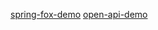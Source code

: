 [spring-fox-demo](http://127.0.0.1:8080/spring-fox/swagger-ui/index.html)
[open-api-demo](http://127.0.0.1:8081/open-api/swagger-ui/index.html)
